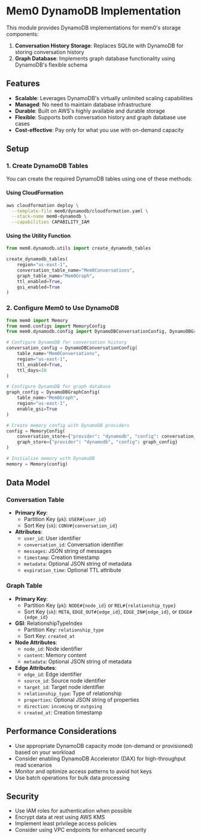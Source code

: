 # Mem0 DynamoDB Implementation

This module provides DynamoDB implementations for mem0's storage components:

1. **Conversation History Storage**: Replaces SQLite with DynamoDB for storing conversation history
2. **Graph Database**: Implements graph database functionality using DynamoDB's flexible schema

## Features

- **Scalable**: Leverages DynamoDB's virtually unlimited scaling capabilities
- **Managed**: No need to maintain database infrastructure
- **Durable**: Built on AWS's highly available and durable storage
- **Flexible**: Supports both conversation history and graph database use cases
- **Cost-effective**: Pay only for what you use with on-demand capacity

## Setup

### 1. Create DynamoDB Tables

You can create the required DynamoDB tables using one of these methods:

#### Using CloudFormation

```bash
aws cloudformation deploy \
  --template-file mem0/dynamodb/cloudformation.yaml \
  --stack-name mem0-dynamodb \
  --capabilities CAPABILITY_IAM
```

#### Using the Utility Function

```python
from mem0.dynamodb.utils import create_dynamodb_tables

create_dynamodb_tables(
    region="us-east-1",
    conversation_table_name="Mem0Conversations",
    graph_table_name="Mem0Graph",
    ttl_enabled=True,
    gsi_enabled=True
)
```

### 2. Configure Mem0 to Use DynamoDB

```python
from mem0 import Memory
from mem0.configs import MemoryConfig
from mem0.dynamodb.config import DynamoDBConversationConfig, DynamoDBGraphConfig

# Configure DynamoDB for conversation history
conversation_config = DynamoDBConversationConfig(
    table_name="Mem0Conversations",
    region="us-east-1",
    ttl_enabled=True,
    ttl_days=30
)

# Configure DynamoDB for graph database
graph_config = DynamoDBGraphConfig(
    table_name="Mem0Graph",
    region="us-east-1",
    enable_gsi=True
)

# Create memory config with DynamoDB providers
config = MemoryConfig(
    conversation_store={"provider": "dynamodb", "config": conversation_config},
    graph_store={"provider": "dynamodb", "config": graph_config}
)

# Initialize memory with DynamoDB
memory = Memory(config)
```

## Data Model

### Conversation Table

- **Primary Key**:
  - Partition Key (`pk`): `USER#{user_id}`
  - Sort Key (`sk`): `CONV#{conversation_id}`
- **Attributes**:
  - `user_id`: User identifier
  - `conversation_id`: Conversation identifier
  - `messages`: JSON string of messages
  - `timestamp`: Creation timestamp
  - `metadata`: Optional JSON string of metadata
  - `expiration_time`: Optional TTL attribute

### Graph Table

- **Primary Key**:
  - Partition Key (`pk`): `NODE#{node_id}` or `REL#{relationship_type}`
  - Sort Key (`sk`): `META`, `EDGE_OUT#{edge_id}`, `EDGE_IN#{edge_id}`, or `EDGE#{edge_id}`
- **GSI**: RelationshipTypeIndex
  - Partition Key: `relationship_type`
  - Sort Key: `created_at`
- **Node Attributes**:
  - `node_id`: Node identifier
  - `content`: Memory content
  - `metadata`: Optional JSON string of metadata
- **Edge Attributes**:
  - `edge_id`: Edge identifier
  - `source_id`: Source node identifier
  - `target_id`: Target node identifier
  - `relationship_type`: Type of relationship
  - `properties`: Optional JSON string of properties
  - `direction`: `incoming` or `outgoing`
  - `created_at`: Creation timestamp

## Performance Considerations

- Use appropriate DynamoDB capacity mode (on-demand or provisioned) based on your workload
- Consider enabling DynamoDB Accelerator (DAX) for high-throughput read scenarios
- Monitor and optimize access patterns to avoid hot keys
- Use batch operations for bulk data processing

## Security

- Use IAM roles for authentication when possible
- Encrypt data at rest using AWS KMS
- Implement least privilege access policies
- Consider using VPC endpoints for enhanced security
